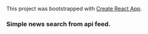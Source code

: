 This project was bootstrapped with [Create React App](https://github.com/facebook/create-react-app).

### Simple news search from api feed.

